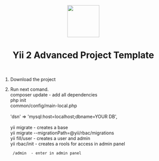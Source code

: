 <p align="center">
    <a href="https://github.com/yiisoft" target="_blank">
        <img src="https://avatars0.githubusercontent.com/u/993323" height="100px">
    </a>
    <h1 align="center">Yii 2 Advanced Project Template</h1>
    <br>
</p>

1. Download the project
3. Run next comand.</br>
        composer update    - add all dependencies</br>
        php init </br>
        common/config/main-local.php</br>
        </br>
            'dsn' => 'mysql:host=localhost;dbname=YOUR DB',</br>
        </br>
        yii migrate - creates a base </br>
        yii migrate --migrationPath=@yii/rbac/migrations</br>
        yii fill/user - creates a user and admin </br>
        yii rbac/init - creates a rools for access in admin panel </br>
        
        /admin  - enter in admin panel       
